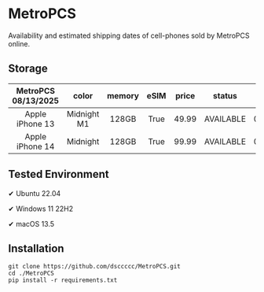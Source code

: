 # MetroPCS
Availability and estimated shipping dates of cell-phones sold by MetroPCS online.
## Storage
|MetroPCS 08/13/2025|color|memory|eSIM|price|status|shipping from|shipping to|
|:--:|:--:|:--:|:--:|:--:|:--:|:--:|:--:|
|Apple iPhone 13|Midnight M1|128GB|True|49.99|AVAILABLE|08/12/2025|08/18/2025|
|Apple iPhone 14|Midnight|128GB|True|99.99|AVAILABLE|08/12/2025|08/18/2025|

## Tested Environment
✔ Ubuntu 22.04

✔ Windows 11 22H2

✔ macOS 13.5
## Installation
```
git clone https://github.com/dsccccc/MetroPCS.git
cd ./MetroPCS
pip install -r requirements.txt
```
